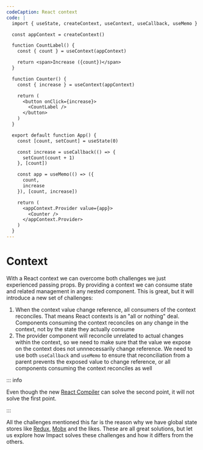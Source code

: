 ```yaml
---
codeCaption: React context
code: |
  import { useState, createContext, useContext, useCallback, useMemo } from 'react'

  const appContext = createContext()

  function CountLabel() {
    const { count } = useContext(appContext)

    return <span>Increase ({count})</span>
  }

  function Counter() {
    const { increase } = useContext(appContext)

    return (
      <button onClick={increase}>
        <CountLabel />
      </button>
    )
  }

  export default function App() {
    const [count, setCount] = useState(0)

    const increase = useCallback(() => {
      setCount(count + 1)
    }, [count])

    const app = useMemo(() => ({
      count,
      increase
    }), [count, increase])

    return (
      <appContext.Provider value={app}>
        <Counter />
      </appContext.Provider>
    )
  }
---
```


# Context

With a React context we can overcome both challenges we just experienced passing props. By providing a context we can consume state and related management in any nested component. This is great, but it will introduce a new set of challenges:

1. When the context value change reference, all consumers of the context reconciles. That means React contexts is an "all or nothing" deal. Components consuming the context reconciles on any change in the context, not by the state they actually consume
2. The provider component will reconcile unrelated to actual changes within the context, so we need to make sure that the value we expose on the context does not unnnecessarily change reference. We need to use both `useCallback` and `useMemo` to ensure that reconciliation from a parent prevents the exposed value to change reference, or all components consuming the context reconciles as well

::: info

Even though the new [React Compiler](https://react.dev/blog/2024/02/15/react-labs-what-we-have-been-working-on-february-2024#react-compiler) can solve the second point, it will not solve the first point.

:::

<ClientOnly>
 <Playground />
</ClientOnly>

All the challenges mentioned this far is the reason why we have global state stores like [Redux](https://redux.js.org/), [Mobx](https://mobx.js.org/README.html) and the likes. These are all great solutions, but let us explore how Impact solves these challenges and how it differs from the others.
